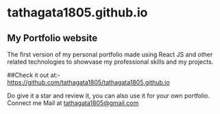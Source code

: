 # tathagata1805.github.io

## My Portfolio website
The first version of my personal portfolio made using React JS and other related technologies to showvase my professional skills and my projects.

##Check it out at:-
https://github.com/tathagata1805/tathagata1805.github.io

Do give it a star and review it, you can also use it for your own portfolio. 
Connect me Mail at tathagata1805@gmail.com

